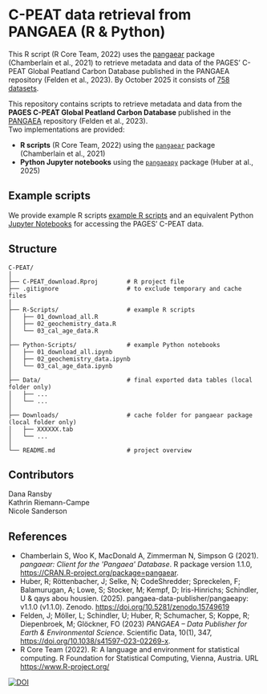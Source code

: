 # C-PEAT data retrieval from PANGAEA (R & Python)
This R script (R Core Team, 2022) uses the [pangaear](https://github.com/ropensci/pangaear) package (Chamberlain et al., 2021) to retrieve metadata and data of the PAGES’ C-PEAT Global Peatland Carbon Database published in the PANGAEA repository (Felden et al., 2023). By October 2025 it consists of [758 datasets](https://www.pangaea.de/?q=project:label:PAGES_C-PEAT).

This repository contains scripts to retrieve metadata and data from the **PAGES C-PEAT Global Peatland Carbon Database** published in the [PANGAEA](https://www.pangaea.de/) repository (Felden et al., 2023).  
Two implementations are provided:  

- **R scripts** (R Core Team, 2022) using the [`pangaear`](https://cran.r-project.org/package=pangaear) package (Chamberlain et al., 2021)  
- **Python Jupyter notebooks** using the [`pangaeapy`](https://pypi.org/project/pangaeapy/) package (Huber at al., 2025)  

## Example scripts
We provide example R scripts [example R scripts](https://github.com/Danapit/C-PEAT/tree/main/R-Scripts) and an equivalent Python [Jupyter Notebooks](https://github.com/Danapit/C-PEAT/tree/main/Python-Scripts) for accessing the PAGES’ C-PEAT data.

## Structure

```text
C-PEAT/
│
├── C-PEAT_download.Rproj        # R project file
├── .gitignore                   # to exclude temporary and cache files
│
├── R-Scripts/                   # example R scripts
│   ├── 01_download_all.R
│   ├── 02_geochemistry_data.R
│   └── 03_cal_age_data.R
│
├── Python-Scripts/              # example Python notebooks
│   ├── 01_download_all.ipynb
│   ├── 02_geochemistry_data.ipynb
│   └── 03_cal_age_data.ipynb
│
├── Data/                        # final exported data tables (local folder only)
│   ├── ...
│   └── ...
│
├── Downloads/                   # cache folder for pangaear package (local folder only)
│   ├── XXXXXX.tab
│   └── ...
│
└── README.md                    # project overview
```

## Contributors
Dana Ransby  
Kathrin Riemann-Campe  
Nicole Sanderson

## References
*  Chamberlain S, Woo K, MacDonald A, Zimmerman N, Simpson G (2021). _pangaear: Client for the 'Pangaea' Database_. R package version 1.1.0, <https://CRAN.R-project.org/package=pangaear>.
*  Huber, R; Röttenbacher, J; Selke, N; CodeShredder; Spreckelen, F; Balamurugan, A; Lowe, S; Stocker, M; Kempf, D; Iris-Hinrichs; Schindler, U & qays abou housien. (2025). pangaea-data-publisher/pangaeapy: v1.1.0 (v1.1.0). Zenodo. https://doi.org/10.5281/zenodo.15749619
*  Felden, J; Möller, L; Schindler, U; Huber, R; Schumacher, S; Koppe, R; Diepenbroek, M; Glöckner, FO (2023) _PANGAEA – Data Publisher for Earth & Environmental Science_. Scientific Data, 10(1), 347, <https://doi.org/10.1038/s41597-023-02269-x>.
*  R Core Team (2022). R: A language and environment for statistical computing. R Foundation for Statistical Computing, Vienna, Austria. URL <https://www.R-project.org/>


[![DOI](https://zenodo.org/badge/DOI/10.5281/zenodo.7379847.svg)](https://doi.org/10.5281/zenodo.7379847)

